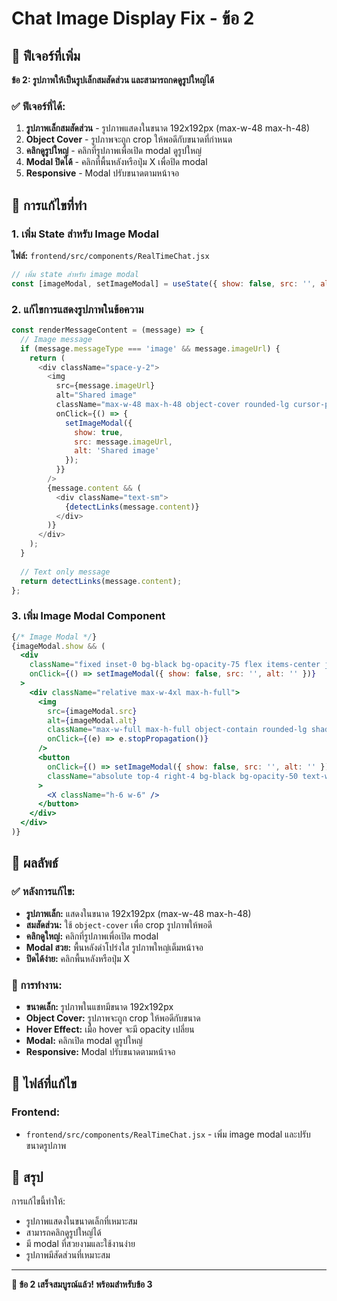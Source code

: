 # Chat Image Display Fix - ข้อ 2

## 🎯 ฟีเจอร์ที่เพิ่ม

**ข้อ 2: รูปภาพให้เป็นรูปเล็กสมสัดส่วน และสามารถกดดูรูปใหญ่ได้**

### ✅ ฟีเจอร์ที่ได้:
1. **รูปภาพเล็กสมสัดส่วน** - รูปภาพแสดงในขนาด 192x192px (max-w-48 max-h-48)
2. **Object Cover** - รูปภาพจะถูก crop ให้พอดีกับขนาดที่กำหนด
3. **คลิกดูรูปใหญ่** - คลิกที่รูปภาพเพื่อเปิด modal ดูรูปใหญ่
4. **Modal ปิดได้** - คลิกที่พื้นหลังหรือปุ่ม X เพื่อปิด modal
5. **Responsive** - Modal ปรับขนาดตามหน้าจอ

## 🔧 การแก้ไขที่ทำ

### 1. เพิ่ม State สำหรับ Image Modal

**ไฟล์:** `frontend/src/components/RealTimeChat.jsx`

```javascript
// เพิ่ม state สำหรับ image modal
const [imageModal, setImageModal] = useState({ show: false, src: '', alt: '' });
```

### 2. แก้ไขการแสดงรูปภาพในข้อความ

```javascript
const renderMessageContent = (message) => {
  // Image message
  if (message.messageType === 'image' && message.imageUrl) {
    return (
      <div className="space-y-2">
        <img
          src={message.imageUrl}
          alt="Shared image"
          className="max-w-48 max-h-48 object-cover rounded-lg cursor-pointer hover:opacity-90 transition-opacity shadow-sm"
          onClick={() => {
            setImageModal({
              show: true,
              src: message.imageUrl,
              alt: 'Shared image'
            });
          }}
        />
        {message.content && (
          <div className="text-sm">
            {detectLinks(message.content)}
          </div>
        )}
      </div>
    );
  }
  
  // Text only message
  return detectLinks(message.content);
};
```

### 3. เพิ่ม Image Modal Component

```jsx
{/* Image Modal */}
{imageModal.show && (
  <div 
    className="fixed inset-0 bg-black bg-opacity-75 flex items-center justify-center z-50 p-4"
    onClick={() => setImageModal({ show: false, src: '', alt: '' })}
  >
    <div className="relative max-w-4xl max-h-full">
      <img
        src={imageModal.src}
        alt={imageModal.alt}
        className="max-w-full max-h-full object-contain rounded-lg shadow-2xl"
        onClick={(e) => e.stopPropagation()}
      />
      <button
        onClick={() => setImageModal({ show: false, src: '', alt: '' })}
        className="absolute top-4 right-4 bg-black bg-opacity-50 text-white rounded-full p-2 hover:bg-opacity-75 transition-opacity"
      >
        <X className="h-6 w-6" />
      </button>
    </div>
  </div>
)}
```

## 🎯 ผลลัพธ์

### ✅ หลังการแก้ไข:
- **รูปภาพเล็ก:** แสดงในขนาด 192x192px (max-w-48 max-h-48)
- **สมสัดส่วน:** ใช้ `object-cover` เพื่อ crop รูปภาพให้พอดี
- **คลิกดูใหญ่:** คลิกที่รูปภาพเพื่อเปิด modal
- **Modal สวย:** พื้นหลังดำโปร่งใส รูปภาพใหญ่เต็มหน้าจอ
- **ปิดได้ง่าย:** คลิกพื้นหลังหรือปุ่ม X

### 🔧 การทำงาน:
- **ขนาดเล็ก:** รูปภาพในแชทมีขนาด 192x192px
- **Object Cover:** รูปภาพจะถูก crop ให้พอดีกับขนาด
- **Hover Effect:** เมื่อ hover จะมี opacity เปลี่ยน
- **Modal:** คลิกเปิด modal ดูรูปใหญ่
- **Responsive:** Modal ปรับขนาดตามหน้าจอ

## 📁 ไฟล์ที่แก้ไข

### Frontend:
- `frontend/src/components/RealTimeChat.jsx` - เพิ่ม image modal และปรับขนาดรูปภาพ

## 🎉 สรุป

การแก้ไขนี้ทำให้:
- รูปภาพแสดงในขนาดเล็กที่เหมาะสม
- สามารถคลิกดูรูปใหญ่ได้
- มี modal ที่สวยงามและใช้งานง่าย
- รูปภาพมีสัดส่วนที่เหมาะสม

---

**🎉 ข้อ 2 เสร็จสมบูรณ์แล้ว! พร้อมสำหรับข้อ 3**
